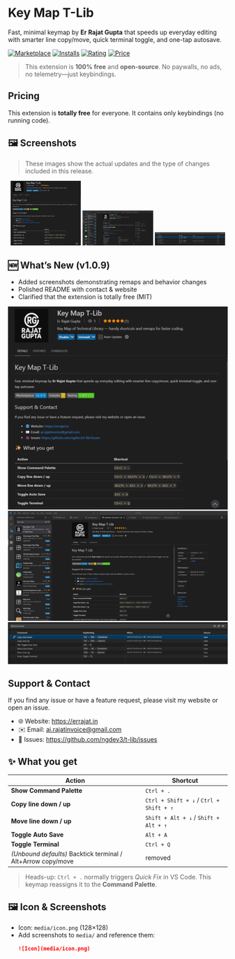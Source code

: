 # Key Map T-Lib





Fast, minimal keymap by **Er Rajat Gupta** that speeds up everyday editing with smarter line copy/move, quick terminal toggle, and one-tap autosave.


[![Marketplace](https://img.shields.io/visual-studio-marketplace/v/RajatGupta.t-lib.png?logo=visualstudiocode&label=Marketplace)](https://marketplace.visualstudio.com/items?itemName=RajatGupta.t-lib)
[![Installs](https://img.shields.io/visual-studio-marketplace/i/RajatGupta.t-lib.png?label=Installs)](https://marketplace.visualstudio.com/items?itemName=RajatGupta.t-lib)
[![Rating](https://img.shields.io/visual-studio-marketplace/r/RajatGupta.t-lib.png?label=Rating)](https://marketplace.visualstudio.com/items?itemName=RajatGupta.t-lib)
[![Price](https://img.shields.io/badge/Price-Free-brightgreen.png)](https://marketplace.visualstudio.com/items?itemName=RajatGupta.t-lib)

> This extension is **100% free** and **open-source**. No paywalls, no ads, no telemetry—just keybindings.

## Pricing
This extension is **totally free** for everyone. It contains only keybindings (no running code).

## 🖼 Screenshots

> These images show the actual updates and the type of changes included in this release.

<p align="center">
  <img src="media/screenshot/one.png" alt="T-Lib: Command Palette remap (Ctrl+. )" width="32%">
  <img src="media/screenshot/two.png" alt="T-Lib: Copy/Move lines shortcuts" width="32%">
  <img src="media/screenshot/three.png" alt="T-Lib: Terminal toggle & Auto Save" width="32%">
</p>

## 🆕 What’s New (v1.0.9)
- Added screenshots demonstrating remaps and behavior changes
- Polished README with contact & website
- Clarified that the extension is totally free (MIT)

![Command Palette](media/screenshot/one.png)
![Copy/Move Lines](media/screenshot/two.png)
![Terminal & Auto Save](media/screenshot/three.png)



## Support & Contact

If you find any issue or have a feature request, please visit my website or open an issue.

- 🌐 Website: https://errajat.in
- ✉️ Email: ai.rajatinvoice@gmail.com
- 🐞 Issues: https://github.com/ngdev3/t-lib/issues




## ✨ What you get

| Action | Shortcut |
| --- | --- |
| **Show Command Palette** | `Ctrl + .` |
| **Copy line down / up** | `Ctrl + Shift + ↓` / `Ctrl + Shift + ↑` |
| **Move line down / up** | `Shift + Alt + ↓` / `Shift + Alt + ↑` |
| **Toggle Auto Save** | `Alt + A` |
| **Toggle Terminal** | `Ctrl + Q` |
| *(Unbound defaults)* Backtick terminal / Alt+Arrow copy/move | removed |

> Heads-up: `Ctrl + .` normally triggers *Quick Fix* in VS Code. This keymap reassigns it to the **Command Palette**.

## 🖼 Icon & Screenshots
- Icon: `media/icon.png` (128×128)
- Add screenshots to `media/` and reference them:
  ```md
  ![Icon](media/icon.png)
